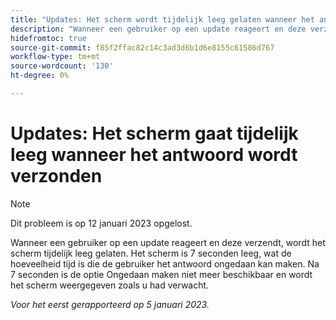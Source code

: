 ```yaml
---
title: "Updates: Het scherm wordt tijdelijk leeg gelaten wanneer het antwoord wordt verzonden."
description: "Wanneer een gebruiker op een update reageert en deze verzendt, wordt het scherm tijdelijk leeg gelaten. Het scherm is 7 seconden leeg, wat de hoeveelheid tijd is die de gebruiker het antwoord ongedaan kan maken. Na 7 seconden is de optie Ongedaan maken niet meer beschikbaar en wordt het scherm weergegeven zoals u had verwacht."
hidefromtoc: true
source-git-commit: f85f2ffac82c14c3ad3d6b1d6e8155c61586d767
workflow-type: tm+mt
source-wordcount: '130'
ht-degree: 0%

---
```



# Updates: Het scherm gaat tijdelijk leeg wanneer het antwoord wordt verzonden

>[!NOTE]
>
>Dit probleem is op 12 januari 2023 opgelost.

Wanneer een gebruiker op een update reageert en deze verzendt, wordt het scherm tijdelijk leeg gelaten. Het scherm is 7 seconden leeg, wat de hoeveelheid tijd is die de gebruiker het antwoord ongedaan kan maken. Na 7 seconden is de optie Ongedaan maken niet meer beschikbaar en wordt het scherm weergegeven zoals u had verwacht.

_Voor het eerst gerapporteerd op 5 januari 2023._


